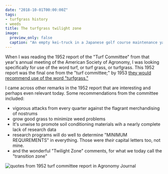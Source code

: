 ```yaml
---
date: "2018-10-01T00:00:00Z"
tags:
- turfgrass history
- weeds
title: The turfgrass twilight zone
image:
  preview_only: false
  caption: "An empty kei-truck in a Japanese golf course maintenance yard."
---
```


When I was reading the 1952 report of the "Turf Committee" from that year's annual meeting of the American Society of Agronomy, I was looking specifically for use of the word turf, or turf grass, or turfgrass. This 1952 report was the final one from the "turf committee;" by 1953 [they would recommend use of the word "turfgrass."](https://www.asianturfgrass.com/2018-09-28-turf-grass-or-turfgrass/)

I came across other remarks in the 1952 report that are interesting and perhaps even relevant today. Some recommendations from the committee included:

* vigorous attacks from every quarter against the flagrant merchandising of nostrums
* grow good grass to minimize weed problems
* It's unwise to promote soil conditioning materials wih a nearly complete lack of research data
* research programs will do well to determine "MINIMUM REQUIREMENTS" in everything. Those were *their* capital letters too, not mine.
* and the wonderful "Twilight Zone" comments, for what we today call the "transition zone"

![quotes from 1952 turf committee report in Agronomy Journal](/media/twilight1952.png)
